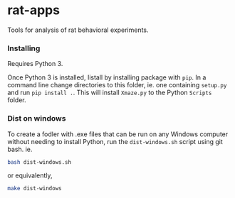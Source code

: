 # rat-apps

Tools for analysis of rat behavioral experiments.

### Installing

Requires Python 3.  

Once Python 3 is installed, Iistall by installing package with `pip`. In a command line change directories to this folder, ie. one containing `setup.py` and run `pip install .`.  This will install `Xmaze.py` to the Python `Scripts` folder.

### Dist on windows

To create a fodler with .exe files that can be run on any Windows computer without needing to install Python, run the `dist-windows.sh` script using git bash.  ie.
```bash
bash dist-windows.sh
```
or equivalently,
```bash
make dist-windows
```
